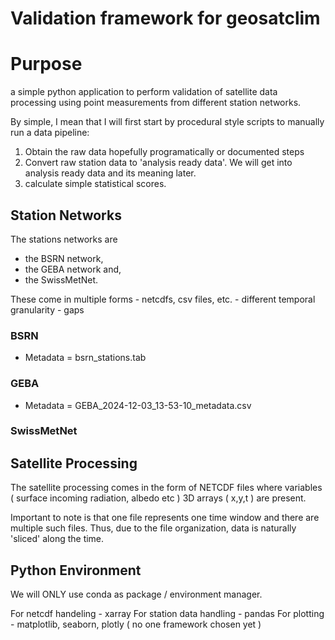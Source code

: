 # Validation framework for geosatclim

# Purpose
a simple python application to perform validation of satellite data processing using point measurements from different station networks. 

By simple, I mean that I will first start by procedural style scripts to manually run a data pipeline: 
1. Obtain the raw data hopefully programatically or documented steps 
2. Convert raw station data to 'analysis ready data'. We will get into analysis ready data and its meaning later. 
3. calculate simple statistical scores. 

## Station Networks

The stations networks are
- the BSRN network, 
- the GEBA network and, 
- the SwissMetNet. 

These come in multiple forms 
	- netcdfs, csv files, etc. 
	- different temporal granularity
	- gaps

### BSRN

- Metadata = bsrn_stations.tab

### GEBA
- Metadata = GEBA_2024-12-03_13-53-10_metadata.csv

### SwissMetNet

## Satellite Processing
The satellite processing comes in the form of NETCDF files where variables ( surface incoming radiation, albedo etc ) 3D arrays ( x,y,t ) are present. 

Important to note is that one file represents one time window and there are multiple such files. Thus, due to the file organization, data is naturally 'sliced' along the time. 

## Python Environment

We will ONLY use conda as package / environment manager.

For netcdf handeling - xarray
For station data handling - pandas
For plotting - matplotlib, seaborn, plotly ( no one framework chosen yet )

